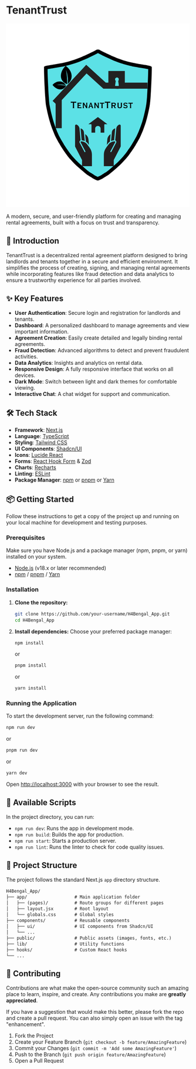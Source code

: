 # TenantTrust

![TenantTrust Logo](./public/assets/TenuntTrust%20(1).png)

A modern, secure, and user-friendly platform for creating and managing rental agreements, built with a focus on trust and transparency.

## 🚀 Introduction

TenantTrust is a decentralized rental agreement platform designed to bring landlords and tenants together in a secure and efficient environment. It simplifies the process of creating, signing, and managing rental agreements while incorporating features like fraud detection and data analytics to ensure a trustworthy experience for all parties involved.

## ✨ Key Features

- **User Authentication**: Secure login and registration for landlords and tenants.
- **Dashboard**: A personalized dashboard to manage agreements and view important information.
- **Agreement Creation**: Easily create detailed and legally binding rental agreements.
- **Fraud Detection**: Advanced algorithms to detect and prevent fraudulent activities.
- **Data Analytics**: Insights and analytics on rental data.
- **Responsive Design**: A fully responsive interface that works on all devices.
- **Dark Mode**: Switch between light and dark themes for comfortable viewing.
- **Interactive Chat**: A chat widget for support and communication.

## 🛠️ Tech Stack

- **Framework**: [Next.js](https://nextjs.org/)
- **Language**: [TypeScript](https://www.typescriptlang.org/)
- **Styling**: [Tailwind CSS](https://tailwindcss.com/)
- **UI Components**: [Shadcn/UI](https://ui.shadcn.com/)
- **Icons**: [Lucide React](https://lucide.dev/guide/packages/lucide-react)
- **Forms**: [React Hook Form](https://react-hook-form.com/) & [Zod](https://zod.dev/)
- **Charts**: [Recharts](https://recharts.org/)
- **Linting**: [ESLint](https://eslint.org/)
- **Package Manager**: [npm](https://www.npmjs.com/) or [pnpm](https://pnpm.io/) or [Yarn](https://yarnpkg.com/)

## 📦 Getting Started

Follow these instructions to get a copy of the project up and running on your local machine for development and testing purposes.

### Prerequisites

Make sure you have Node.js and a package manager (npm, pnpm, or yarn) installed on your system.

- [Node.js](https://nodejs.org/en/) (v18.x or later recommended)
- [npm](https://www.npmjs.com/get-npm) / [pnpm](https://pnpm.io/installation) / [Yarn](https://classic.yarnpkg.com/en/docs/install/)

### Installation

1.  **Clone the repository:**
    ```bash
    git clone https://github.com/your-username/H4Bengal_App.git
    cd H4Bengal_App
    ```

2.  **Install dependencies:**
    Choose your preferred package manager:
    ```bash
    npm install
    ```
    or
    ```bash
    pnpm install
    ```
    or
    ```bash
    yarn install
    ```

### Running the Application

To start the development server, run the following command:

```bash
npm run dev
```
or
```bash
pnpm run dev
```
or
```bash
yarn dev
```

Open [http://localhost:3000](http://localhost:3000) with your browser to see the result.

## 📜 Available Scripts

In the project directory, you can run:

- `npm run dev`: Runs the app in development mode.
- `npm run build`: Builds the app for production.
- `npm run start`: Starts a production server.
- `npm run lint`: Runs the linter to check for code quality issues.

## 📁 Project Structure

The project follows the standard Next.js `app` directory structure.

```
H4Bengal_App/
├── app/                  # Main application folder
│   ├── (pages)/          # Route groups for different pages
│   ├── layout.jsx        # Root layout
│   └── globals.css       # Global styles
├── components/           # Reusable components
│   ├── ui/               # UI components from Shadcn/UI
│   └── ...
├── public/               # Public assets (images, fonts, etc.)
├── lib/                  # Utility functions
├── hooks/                # Custom React hooks
└── ...
```

## 🤝 Contributing

Contributions are what make the open-source community such an amazing place to learn, inspire, and create. Any contributions you make are **greatly appreciated**.

If you have a suggestion that would make this better, please fork the repo and create a pull request. You can also simply open an issue with the tag "enhancement".

1.  Fork the Project
2.  Create your Feature Branch (`git checkout -b feature/AmazingFeature`)
3.  Commit your Changes (`git commit -m 'Add some AmazingFeature'`)
4.  Push to the Branch (`git push origin feature/AmazingFeature`)
5.  Open a Pull Request


